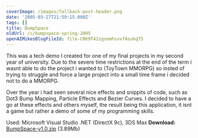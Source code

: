 ```yaml
---
coverImage: /images/fallback-post-header.png
date: '2005-03-27T21:59:15.000Z'
tags: []
title: BumpSpace
oldUrl: /c/bumpspace-spring-2005
openAIMikesBlogFileId: file-CRK9T42zgsemhsvvfAsuhqT5
---
```


This was a tech demo I created for one of my final projects in my second year of university. Due to the severe time restrictions at the end of the term i wasnt able to do the project i wanted to (ToyTown MMORPG) so insted of trying to struggle and force a large project into a small time frame i decided not to do a MMORPG.

<!-- more -->

Over the year i had seen several nice effects and snippits of code, such as Dot3 Bump Mapping, Particle Effects and Bezier Curves. I decided to have a go at these effects and others myself, the result being this application, it isnt a game but rather a demo of some of my programming skills.

Used: Microsoft Visual Studio .NET (DirectX 9c), 3DS Max
**Download:** [BumpSpace-v1.0.zip](https://www.mikecann.co.uk/Files/BumpSpace-v1.0.zip) (3.89Mb)
